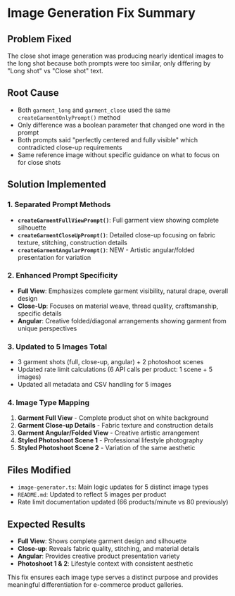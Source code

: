# Image Generation Fix Summary

## Problem Fixed
The close shot image generation was producing nearly identical images to the long shot because both prompts were too similar, only differing by "Long shot" vs "Close shot" text.

## Root Cause
- Both `garment_long` and `garment_close` used the same `createGarmentOnlyPrompt()` method
- Only difference was a boolean parameter that changed one word in the prompt
- Both prompts said "perfectly centered and fully visible" which contradicted close-up requirements
- Same reference image without specific guidance on what to focus on for close shots

## Solution Implemented

### 1. Separated Prompt Methods
- **`createGarmentFullViewPrompt()`**: Full garment view showing complete silhouette
- **`createGarmentCloseUpPrompt()`**: Detailed close-up focusing on fabric texture, stitching, construction details
- **`createGarmentAngularPrompt()`**: NEW - Artistic angular/folded presentation for variation

### 2. Enhanced Prompt Specificity
- **Full View**: Emphasizes complete garment visibility, natural drape, overall design
- **Close-Up**: Focuses on material weave, thread quality, craftsmanship, specific details
- **Angular**: Creative folded/diagonal arrangements showing garment from unique perspectives

### 3. Updated to 5 Images Total
- 3 garment shots (full, close-up, angular) + 2 photoshoot scenes
- Updated rate limit calculations (6 API calls per product: 1 scene + 5 images)
- Updated all metadata and CSV handling for 5 images

### 4. Image Type Mapping
1. **Garment Full View** - Complete product shot on white background
2. **Garment Close-up Details** - Fabric texture and construction details
3. **Garment Angular/Folded View** - Creative artistic arrangement
4. **Styled Photoshoot Scene 1** - Professional lifestyle photography
5. **Styled Photoshoot Scene 2** - Variation of the same aesthetic

## Files Modified
- `image-generator.ts`: Main logic updates for 5 distinct image types
- `README.md`: Updated to reflect 5 images per product
- Rate limit documentation updated (66 products/minute vs 80 previously)

## Expected Results
- **Full View**: Shows complete garment design and silhouette
- **Close-up**: Reveals fabric quality, stitching, and material details
- **Angular**: Provides creative product presentation variety
- **Photoshoot 1 & 2**: Lifestyle context with consistent aesthetic

This fix ensures each image type serves a distinct purpose and provides meaningful differentiation for e-commerce product galleries.